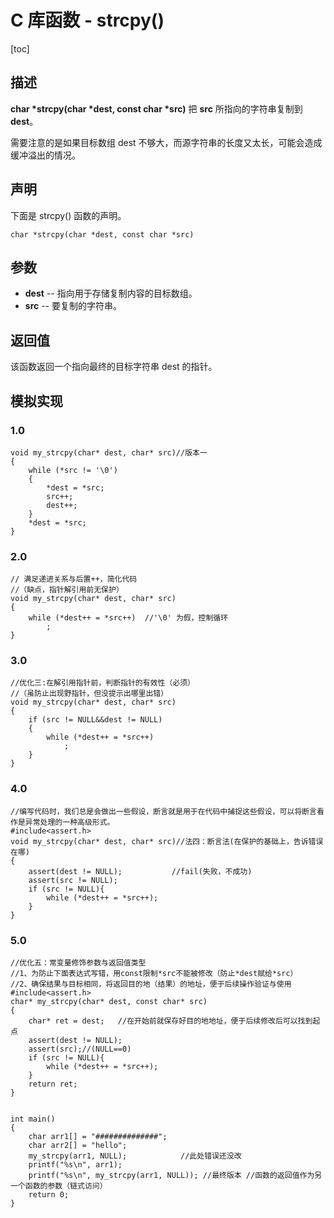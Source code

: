 # C 库函数 - strcpy()

[toc]

## 描述

**char \*strcpy(char \*dest, const char \*src)** 把 **src** 所指向的字符串复制到 **dest**。

需要注意的是如果目标数组 dest 不够大，而源字符串的长度又太长，可能会造成缓冲溢出的情况。

## 声明

下面是 strcpy() 函数的声明。

```
char *strcpy(char *dest, const char *src)
```

## 参数

- **dest** -- 指向用于存储复制内容的目标数组。
- **src** -- 要复制的字符串。

## 返回值

该函数返回一个指向最终的目标字符串 dest 的指针。



## 模拟实现

### 1.0

```
void my_strcpy(char* dest, char* src)//版本一
{
	while (*src != '\0')
	{
		*dest = *src;
		src++;
		dest++;
	}
	*dest = *src;
}
```

### 2.0

```
// 满足递进关系与后置++，简化代码
//（缺点，指针解引用前无保护）
void my_strcpy(char* dest, char* src)
{
	while (*dest++ = *src++)  //'\0' 为假，控制循环
		;
}
```

### 3.0

```
//优化三:在解引用指针前，判断指针的有效性（必须）
//（虽防止出现野指针，但没提示出哪里出错）
void my_strcpy(char* dest, char* src)
{
	if (src != NULL&&dest != NULL)
	{
		while (*dest++ = *src++)
			;
	}
}
```

### 4.0

```
//编写代码时，我们总是会做出一些假设，断言就是用于在代码中捕捉这些假设，可以将断言看作是异常处理的一种高级形式。
#include<assert.h>
void my_strcpy(char* dest, char* src)//法四：断言法(在保护的基础上，告诉错误在哪)
{
	assert(dest != NULL);           //fail(失败，不成功)
	assert(src != NULL);
	if (src != NULL){
		while (*dest++ = *src++);
	}
}
```

### 5.0

```
//优化五：常变量修饰参数与返回值类型
//1、为防止下面表达式写错，用const限制*src不能被修改（防止*dest赋给*src）
//2、确保结果与目标相同，将返回目的地（结果）的地址，便于后续操作验证与使用
#include<assert.h>
char* my_strcpy(char* dest, const char* src)
{
	char* ret = dest;   //在开始前就保存好目的地地址，便于后续修改后可以找到起点
	assert(dest != NULL);           
	assert(src);//(NULL==0)      
	if (src != NULL){
		while (*dest++ = *src++);
	}
	return ret;
}


int	main()
{
	char arr1[] = "##############";
	char arr2[] = "hello";
	my_strcpy(arr1, NULL);            //此处错误还没改
	printf("%s\n", arr1);
	printf("%s\n", my_strcpy(arr1, NULL)); //最终版本 //函数的返回值作为另一个函数的参数（链式访问）
	return 0;
}
```

